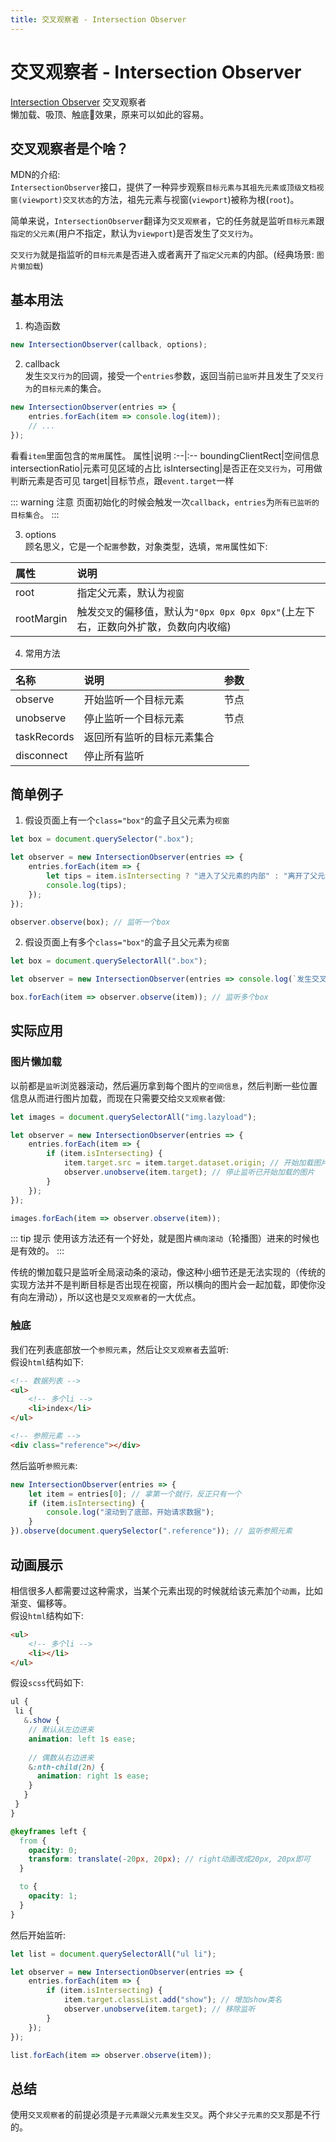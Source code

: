 ```yaml
---
title: 交叉观察者 - Intersection Observer
---
```


# 交叉观察者 - Intersection Observer
[Intersection Observer](https://developer.mozilla.org/zh-CN/docs/Web/API/IntersectionObserver) 交叉观察者  
懒加载、吸顶、触底效果，原来可以如此的容易。

## 交叉观察者是个啥？
MDN的介绍:  
`IntersectionObserver`接口，提供了一种异步观察`目标元素与其祖先元素或顶级文档视窗(viewport)交叉状态`的方法，祖先元素与视窗(`viewport`)被称为根(`root`)。

简单来说，`IntersectionObserver`翻译为`交叉观察者`，它的任务就是监听`目标元素`跟`指定的父元素`(用户不指定，默认为`viewport`)是否发生了`交叉行为`。  

`交叉行为`就是指监听的`目标元素`是否进入或者离开了`指定父元素`的内部。(经典场景: `图片懒加载`)

## 基本用法
1. 构造函数
```js
new IntersectionObserver(callback, options);
```

2. callback  
发生`交叉行为`的回调，接受一个`entries`参数，返回当前`已监听`并且发生了`交叉行为`的`目标元素`的集合。
```js
new IntersectionObserver(entries => {
    entries.forEach(item => console.log(item));
    // ...
});
```
看看`item`里面包含的`常用`属性。
属性|说明
:--|:--
boundingClientRect|空间信息
intersectionRatio|元素可见区域的占比
isIntersecting|是否正在`交叉行为`，可用做判断元素是否可见
target|目标节点，跟`event.target`一样

::: warning 注意
页面初始化的时候会触发一次`callback`，`entries`为`所有已监听的目标集合`。
:::

3. options  
顾名思义，它是一个`配置`参数，对象类型，选填，`常用`属性如下:    

属性|说明
:--|:--
root|指定父元素，默认为`视窗`
rootMargin|触发`交叉`的偏移值，默认为`"0px 0px 0px 0px"`(上左下右，正数向外扩散，负数向内收缩)

4. 常用方法  

名称|说明|参数
:--|:--|:--
observe|开始监听一个目标元素|节点
unobserve|停止监听一个目标元素|节点
taskRecords|返回所有监听的目标元素集合|
disconnect|停止所有监听|

## 简单例子
1. 假设页面上有一个`class="box"`的盒子且父元素为`视窗`
```js
let box = document.querySelector(".box");

let observer = new IntersectionObserver(entries => {
    entries.forEach(item => {
        let tips = item.isIntersecting ? "进入了父元素的内部" : "离开了父元素的内部";
        console.log(tips);
    });
});

observer.observe(box); // 监听一个box
```

2. 假设页面上有多个`class="box"`的盒子且父元素为`视窗`
```js
let box = document.querySelectorAll(".box");

let observer = new IntersectionObserver(entries => console.log(`发生交叉行为，目标元素有${entries.length}个`));

box.forEach(item => observer.observe(item)); // 监听多个box
```

## 实际应用
### 图片懒加载
以前都是`监听`浏览器滚动，然后遍历拿到每个图片的`空间信息`，然后判断一些位置信息从而进行图片加载，而现在只需要交给`交叉观察者`做:
```js
let images = document.querySelectorAll("img.lazyload");

let observer = new IntersectionObserver(entries => {
    entries.forEach(item => {
        if (item.isIntersecting) {
            item.target.src = item.target.dataset.origin; // 开始加载图片
            observer.unobserve(item.target); // 停止监听已开始加载的图片
        }
    });
});

images.forEach(item => observer.observe(item));
```

::: tip 提示
使用该方法还有一个好处，就是图片`横向滚动`（轮播图）进来的时候也是有效的。
:::

传统的懒加载只是监听全局滚动条的滚动，像这种小细节还是无法实现的（传统的实现方法并不是判断目标是否出现在视窗，所以横向的图片会一起加载，即使你没有向左滑动），所以这也是`交叉观察者`的一大优点。

### 触底
我们在列表底部放一个`参照元素`，然后让`交叉观察者`去监听:  
假设`html`结构如下:
```html
<!-- 数据列表 -->
<ul>
    <!-- 多个li -->
    <li>index</li> 
</ul>

<!-- 参照元素 -->
<div class="reference"></div>
```
然后监听`参照元素`:
```js
new IntersectionObserver(entries => {
    let item = entries[0]; // 拿第一个就行，反正只有一个
    if (item.isIntersecting) {
        console.log("滚动到了底部，开始请求数据");
    }
}).observe(document.querySelector(".reference")); // 监听参照元素
```

## 动画展示
相信很多人都需要过这种需求，当某个元素出现的时候就给该元素加个`动画`，比如渐变、偏移等。  
假设`html`结构如下:
```html
<ul>
    <!-- 多个li -->
    <li></li>
</ul>
```

假设`scss`代码如下:
```scss
ul {
 li {
   &.show {
    // 默认从左边进来
    animation: left 1s ease;
    
    // 偶数从右边进来
    &:nth-child(2n) {
      animation: right 1s ease;
    }
   }
 }
}

@keyframes left {
  from {
    opacity: 0;
    transform: translate(-20px, 20px); // right动画改成20px, 20px即可
  }

  to {
    opacity: 1;
  }
}
```
然后开始监听:
```js
let list = document.querySelectorAll("ul li");

let observer = new IntersectionObserver(entries => {
    entries.forEach(item => {
        if (item.isIntersecting) {
            item.target.classList.add("show"); // 增加show类名
            observer.unobserve(item.target); // 移除监听
        }
    });
});

list.forEach(item => observer.observe(item));
```

## 总结
使用`交叉观察者`的前提必须是`子元素跟父元素发生交叉`。两个`非父子元素的交叉`那是不行的。
